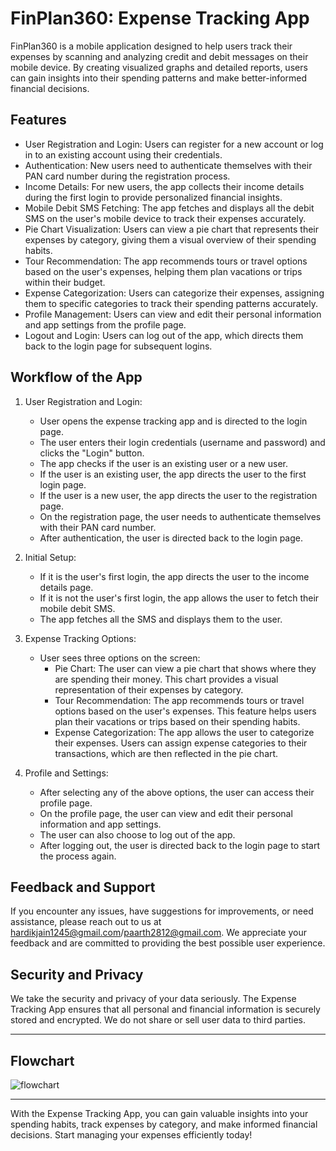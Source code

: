 FinPlan360: Expense Tracking App
====================
FinPlan360 is a mobile application designed to help users track their expenses by scanning and analyzing credit and debit messages on their mobile device. By creating visualized graphs and detailed reports, users can gain insights into their spending patterns and make better-informed financial decisions.

Features
--------

-   User Registration and Login: Users can register for a new account or log in to an existing account using their credentials.
-   Authentication: New users need to authenticate themselves with their PAN card number during the registration process.
-   Income Details: For new users, the app collects their income details during the first login to provide personalized financial insights.
-   Mobile Debit SMS Fetching: The app fetches and displays all the debit SMS on the user's mobile device to track their expenses accurately.
-   Pie Chart Visualization: Users can view a pie chart that represents their expenses by category, giving them a visual overview of their spending habits.
-   Tour Recommendation: The app recommends tours or travel options based on the user's expenses, helping them plan vacations or trips within their budget.
-   Expense Categorization: Users can categorize their expenses, assigning them to specific categories to track their spending patterns accurately.
-   Profile Management: Users can view and edit their personal information and app settings from the profile page.
-   Logout and Login: Users can log out of the app, which directs them back to the login page for subsequent logins.


Workflow of the App
-------------------

1.  User Registration and Login:

    -   User opens the expense tracking app and is directed to the login page.
    -   The user enters their login credentials (username and password) and clicks the "Login" button.
    -   The app checks if the user is an existing user or a new user.
    -   If the user is an existing user, the app directs the user to the first login page.
    -   If the user is a new user, the app directs the user to the registration page.
    -   On the registration page, the user needs to authenticate themselves with their PAN card number.
    -   After authentication, the user is directed back to the login page.
2.  Initial Setup:

    -   If it is the user's first login, the app directs the user to the income details page.
    -   If it is not the user's first login, the app allows the user to fetch their mobile debit SMS.
    -   The app fetches all the SMS and displays them to the user.
3.  Expense Tracking Options:

    -   User sees three options on the screen:
        -   Pie Chart: The user can view a pie chart that shows where they are spending their money. This chart provides a visual representation of their expenses by category.
        -   Tour Recommendation: The app recommends tours or travel options based on the user's expenses. This feature helps users plan their vacations or trips based on their spending habits.
        -   Expense Categorization: The app allows the user to categorize their expenses. Users can assign expense categories to their transactions, which are then reflected in the pie chart.
4.  Profile and Settings:

    -   After selecting any of the above options, the user can access their profile page.
    -   On the profile page, the user can view and edit their personal information and app settings.
    -   The user can also choose to log out of the app.
    -   After logging out, the user is directed back to the login page to start the process again.


<!-- 
Installation
------------

1.  Download the Expense Tracking App from the App Store or Google Play Store.
2.  Install the app on your mobile device.
3.  Launch the app and follow the on-screen instructions to register for a new account or log in to an existing account.
4.  Complete any necessary authentication or income details setup process.
5.  Once logged in, the app will guide you through the expense tracking options and provide insights into your spending habits.
 -->
Feedback and Support
--------------------

If you encounter any issues, have suggestions for improvements, or need assistance, please reach out to us at <hardikjain1245@gmail.com>/<paarth2812@gmail.com>. We appreciate your feedback and are committed to providing the best possible user experience.

Security and Privacy
--------------------

We take the security and privacy of your data seriously. The Expense Tracking App ensures that all personal and financial information is securely stored and encrypted. We do not share or sell user data to third parties.

* * * * *

## Flowchart

![flowchart](https://user-images.githubusercontent.com/81674309/236137267-9613730c-eff2-4275-84ed-31eaa8412393.png)

* * * * *

With the Expense Tracking App, you can gain valuable insights into your spending habits, track expenses by category, and make informed financial decisions. Start managing your expenses efficiently today!
